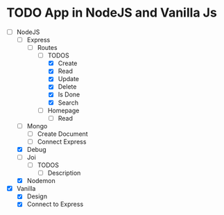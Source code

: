 # TODO App in NodeJS and Vanilla Js

* [ ] NodeJS
  * [ ] Express
    * [ ] Routes
      * [ ] TODOS
        * [X] Create
        * [X] Read
        * [X] Update
        * [X] Delete
        * [X] Is Done
        * [X] Search
      * [ ] Homepage
        * [ ] Read
  * [ ] Mongo
    * [ ] Create Document
    * [ ] Connect Express
  * [X] Debug
  * [ ] Joi
    * [ ] TODOS
      * [ ] Description
  * [X] Nodemon

* [X] Vanilla
  * [X] Design
  * [X] Connect to Express